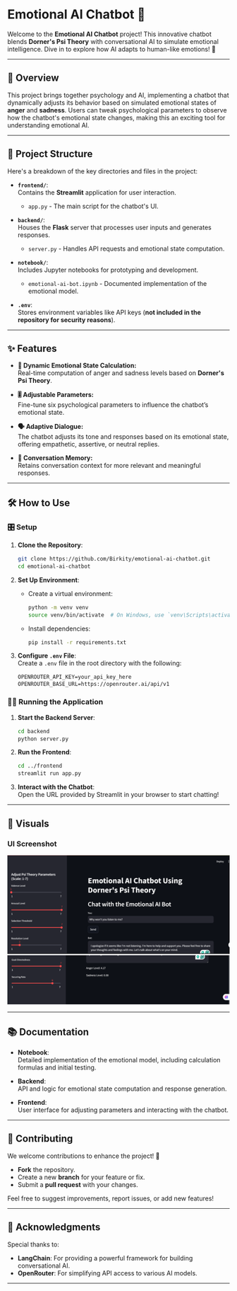 
# Emotional AI Chatbot 🚀

Welcome to the **Emotional AI Chatbot** project! This innovative chatbot blends **Dorner's Psi Theory** with conversational AI to simulate emotional intelligence. Dive in to explore how AI adapts to human-like emotions! 🌟

---

## 🧠 Overview

This project brings together psychology and AI, implementing a chatbot that dynamically adjusts its behavior based on simulated emotional states of **anger** and **sadness**. Users can tweak psychological parameters to observe how the chatbot's emotional state changes, making this an exciting tool for understanding emotional AI.

---

## 📂 Project Structure

Here's a breakdown of the key directories and files in the project:

- **`frontend/`**:  
  Contains the **Streamlit** application for user interaction.  
  - `app.py` - The main script for the chatbot's UI.

- **`backend/`**:  
  Houses the **Flask** server that processes user inputs and generates responses.  
  - `server.py` - Handles API requests and emotional state computation.

- **`notebook/`**:  
  Includes Jupyter notebooks for prototyping and development.  
  - `emotional-ai-bot.ipynb` - Documented implementation of the emotional model.

- **`.env`**:  
  Stores environment variables like API keys (**not included in the repository for security reasons**).

---

## ✨ Features

- **🔄 Dynamic Emotional State Calculation:**  
  Real-time computation of anger and sadness levels based on **Dorner's Psi Theory**.

- **🎚️ Adjustable Parameters:**  
  Fine-tune six psychological parameters to influence the chatbot’s emotional state.

- **🗣️ Adaptive Dialogue:**  
  The chatbot adjusts its tone and responses based on its emotional state, offering empathetic, assertive, or neutral replies.

- **📜 Conversation Memory:**  
  Retains conversation context for more relevant and meaningful responses.

---

## 🛠️ How to Use

### 🎛️ Setup

1. **Clone the Repository**:  
   ```bash
   git clone https://github.com/Birkity/emotional-ai-chatbot.git
   cd emotional-ai-chatbot
   ```

2. **Set Up Environment**:  
   - Create a virtual environment:
     ```bash
     python -m venv venv
     source venv/bin/activate  # On Windows, use `venv\Scripts\activate`
     ```
   - Install dependencies:
     ```bash
     pip install -r requirements.txt
     ```

3. **Configure `.env` File**:  
   Create a `.env` file in the root directory with the following:
   ```plaintext
   OPENROUTER_API_KEY=your_api_key_here
   OPENROUTER_BASE_URL=https://openrouter.ai/api/v1
   ```

### 🏃‍♂️ Running the Application

1. **Start the Backend Server**:  
   ```bash
   cd backend
   python server.py
   ```

2. **Run the Frontend**:  
   ```bash
   cd ../frontend
   streamlit run app.py
   ```

3. **Interact with the Chatbot**:  
   Open the URL provided by Streamlit in your browser to start chatting!

---

## 📸 Visuals

### UI Screenshot

![Emotional AI Bot UI 1](./emo-ai-bot1-1.png)
![Emotional AI Bot UI 2](./emo-ai-bot2-1.png)

---


## 📚 Documentation

- **Notebook**:  
  Detailed implementation of the emotional model, including calculation formulas and initial testing.

- **Backend**:  
  API and logic for emotional state computation and response generation.

- **Frontend**:  
  User interface for adjusting parameters and interacting with the chatbot.

---

## 🤝 Contributing

We welcome contributions to enhance the project! 🎉  
- **Fork** the repository.  
- Create a new **branch** for your feature or fix.  
- Submit a **pull request** with your changes.

Feel free to suggest improvements, report issues, or add new features!

---

## 🙏 Acknowledgments

Special thanks to:  
- **LangChain**: For providing a powerful framework for building conversational AI.  
- **OpenRouter**: For simplifying API access to various AI models.  

---

``` 


